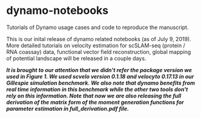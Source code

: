 # dynamo-notebooks
Tutorials of Dynamo usage cases and code to reproduce the manuscript. 

This is our inital release of dynamo related notebooks (as of July 9, 2019). More detailed tutorials on velocity estimation for scSLAM-seq (protein / RNA coassay) data, functional vector field reconstruction, global mapping of potential landscape will be released in a couple days.  

***It is brought to our attention that we didn't refer the package version we used in Figure 1. We used scvelo version 0.1.18 and velocyto 0.17.13 in our Gillespie simulation benchmark. We also note that dynamo benefits from real time information in this benchmark while the other two tools don't rely on this information. Note that now we are also releasing the full derivation of the matrix form of the moment generation functions for parameter estimation in full_derivation.pdf file.***
